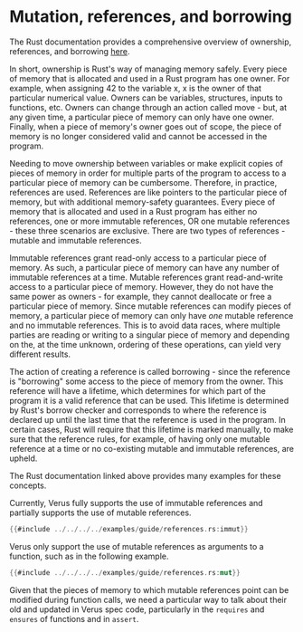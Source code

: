# Mutation, references, and borrowing

The Rust documentation provides a comprehensive overview of ownership, references, and borrowing [here](https://doc.rust-lang.org/book/ch04-00-understanding-ownership.html).

In short, ownership is Rust's way of managing memory safely. Every piece of memory that is allocated and used in a Rust program has one owner. For example, when assigning 42 to the variable x, x is the owner of that particular numerical value. Owners can be variables, structures, inputs to functions, etc. Owners can change through an action called move - but, at any given time, a particular piece of memory can only have one owner. Finally, when a piece of memory's owner goes out of scope, the piece of memory is no longer considered valid and cannot be accessed in the program.

Needing to move ownership between variables or make explicit copies of pieces of memory in order for multiple parts of the program to access to a particular piece of memory can be cumbersome. Therefore, in practice, references are used. References are like pointers to the particular piece of memory, but with additional memory-safety guarantees. Every piece of memory that is allocated and used in a Rust program has either no references, one or more immutable references, OR one mutable references - these three scenarios are exclusive. There are two types of references - mutable and immutable references. 

Immutable references grant read-only access to a particular piece of memory. As such, a particular piece of memory can have any number of immutable references at a time. Mutable references grant read-and-write access to a particular piece of memory. However, they do not have the same power as owners - for example, they cannot deallocate or free a particular piece of memory. Since mutable references can modify pieces of memory, a particular piece of memory can only have *one* mutable reference and no immutable references. This is to avoid data races, where multiple parties are reading or writing to a singular piece of memory and depending on the, at the time unknown, ordering of these operations, can yield very different results. 

The action of creating a reference is called borrowing - since the reference is "borrowing" some access to the piece of memory from the owner. This reference will have a lifetime, which determines for which part of the program it is a valid reference that can be used. This lifetime is determined by Rust's borrow checker and corresponds to where the reference is declared up until the last time that the reference is used in the program. In certain cases, Rust will require that this lifetime is marked manually, to make sure that the reference rules, for example, of having only one mutable reference at a time or no co-existing mutable and immutable references, are upheld.

The Rust documentation linked above provides many examples for these concepts. 

Currently, Verus fully supports the use of immutable references and partially supports the use of mutable references. 

```rust
{{#include ../../../../examples/guide/references.rs:immut}}
```

Verus only support the use of mutable references as arguments to a function, such as in the following example. 

```rust
{{#include ../../../../examples/guide/references.rs:mut}}
```

Given that the pieces of memory to which mutable references point can be modified during function calls, we need a particular way to talk about their old and updated in Verus spec code, particularly in the `requires` and `ensures` of functions and in `assert`.